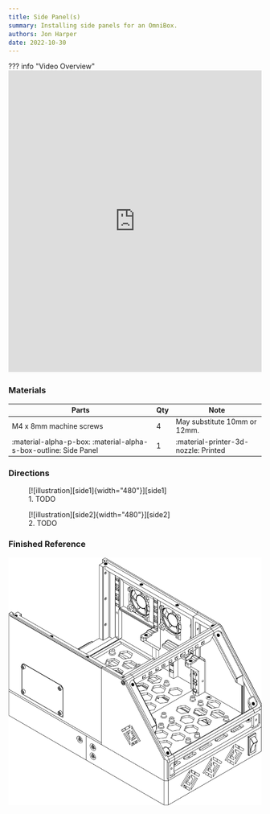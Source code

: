 ```yaml
---
title: Side Panel(s)
summary: Installing side panels for an OmniBox.
authors: Jon Harper
date: 2022-10-30
---
```


??? info "Video Overview"
    <iframe src="https://jon-harper.github.io/OmniBox/video/0.9.9/side.mp4" frameborder="0" width="100%" height="600px" allowfullscreen></iframe>

### Materials

| Parts                     | Qty | Note                            |
|---------------------------|-----|---------------------------------|
| M4 x 8mm machine screws   | 4   | May substitute 10mm or 12mm.    |
| :material-alpha-p-box: :material-alpha-s-box-outline: Side Panel | 1   | :material-printer-3d-nozzle: Printed |

### Directions
                                                            
<figure markdown>
  [![illustration][side1]{width="480"}][side1]
  <figcaption>1. TODO</figcaption>
</figure>

<figure markdown>
  [![illustration][side2]{width="480"}][side2]
  <figcaption>2. TODO</figcaption>
</figure>


### Finished Reference

![illustration][side_final]

[side1]: ../img/assembly/panels/side/side1.png
[side2]: ../img/assembly/panels/side/side2.png
[side_final]: ../img/assembly/panels/side/side_final.png